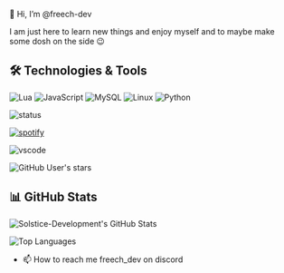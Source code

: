 👋 Hi, I’m @freech-dev

I am just here to learn new things and enjoy myself and to maybe make some dosh on the side 😉

## 🛠️ Technologies & Tools

![Lua](https://img.shields.io/badge/-Lua-000?&logo=Lua)
![JavaScript](https://img.shields.io/badge/-JavaScript-000?&logo=JavaScript)
![MySQL](https://img.shields.io/badge/-MySQL-000?&logo=MySQL)
![Linux](https://img.shields.io/badge/-Linux-000?&logo=Linux)
![Python](https://img.shields.io/badge/-Python-000?&logo=Python)

![status](https://api.statusbadges.me/badge/status/889146177440874536?simple=true&style=for-the-badge)

[![spotify](https://api.statusbadges.me/badge/spotify/889146177440874536?style=for-the-badge)](https://api.statusbadges.me/openspotify/889146177440874536)

![vscode](https://api.statusbadges.me/badge/vscode/889146177440874536?style=for-the-badge)


![GitHub User's stars](https://img.shields.io/github/stars/freech-dev)

## 📊 GitHub Stats

![Solstice-Development's GitHub Stats](https://github-readme-stats.vercel.app/api?username=freech-dev&show_icons=true&count_private=true&theme=dark)

![Top Languages](https://github-readme-stats.vercel.app/api/top-langs/?username=freech-dev&layout=compact&theme=dark)

- 📫 How to reach me freech_dev on discord
